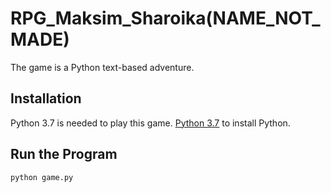 # RPG_Maksim_Sharoika(NAME_NOT_MADE)

The game is a Python text-based adventure.

## Installation

Python 3.7 is needed to play this game. [Python 3.7](https://www.python.org/downloads/) to install Python.

## Run the Program

```python
python game.py
```
